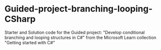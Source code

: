 # Guided-project-branching-looping-CSharp
Starter and Solution code for the Guided project: "Develop conditional branching and looping structures in C#" from the Microsoft Learn collection "Getting started with C#"
